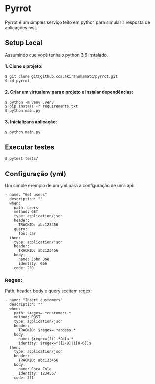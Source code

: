 # Pyrrot

Pyrrot é um simples serviço feito em python para simular a resposta de aplicações rest.

## Setup Local

Assumindo que você tenha o python 3.6 instalado.

#### 1. Clone o projeto:

    $ git clone git@github.com:akiranukamoto/pyrrot.git
    $ cd pyrrot

#### 2. Criar um virtualenv para o projeto e instalar dependências:

    $ python -m venv .venv
    $ pip install -r requirements.txt
    $ python main.py

#### 3. Inicializar a aplicação:

    $ python main.py

## Executar testes

    $ pytest tests/

## Configuração (yml)

Um simple exemplo de um yml para a configuração de uma api:

```
- name: "Get users"
  description: ""
  when:
    path: users
    method: GET
    type: application/json
    header:
      TRACKID: abc123456
    query:
      foo: bar
  then:
    type: application/json
    header:
      TRACKID: abc123456
    body:
      name: John Doe
      identity: 666
    code: 200
```

### Regex:
Path, header, body e query aceitam regex:

```
- name: "Insert customers"
  description: ""
  when:
    path: $regex=.*customers.*
    method: POST
    type: application/json
    header:
      TRACKID: $regex=.*access.*
    body:
      name: $regex=(?i).*Cola.*
      identity: $regex=^([2-9]|1[0-6])$
  then:
    type: application/json
    header:
      TRACKID: abc123456
    body:
      name: Coca Cola
      identity: 1234567
    code: 201
```